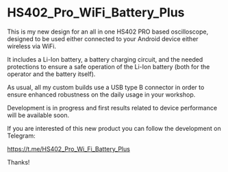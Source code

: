 # HS402_Pro_WiFi_Battery_Plus


This is my new design for an all in one HS402 PRO based oscilloscope, designed to be used either connected to your Android device either wireless via WiFi.

It includes a Li-Ion battery, a battery charging circuit, and the needed protections to ensure a safe operation of the Li-Ion battery (both for the operator and the battery itself).

As usual, all my custom builds use a USB type B connector in order to ensure enhanced robustness on the daily usage in your workshop.


Development is in progress and first results related to device performance will be available soon.

If you are interested of this new product you can follow the development on Telegram:

https://t.me/HS402_Pro_Wi_Fi_Battery_Plus

Thanks!
